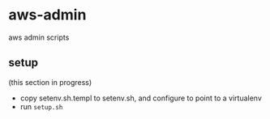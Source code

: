 # aws-admin
aws admin scripts

## setup

(this section in progress)
- copy setenv.sh.templ to setenv.sh, and configure to point to a virtualenv
- run `setup.sh`
